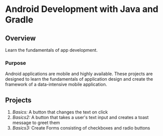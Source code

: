 # Android Development with Java and Gradle
## Overview
Learn the fundamentals of app development.
### Purpose
Android applications are mobile and highly available.
These projects are designed to learn the fundamentals of application design and 
create the framework of a data-intensive mobile application.

## Projects
1) *Basics:* A button that changes the text on click
2) *Basics2:* A button that takes a user's text input and creates a toast message to greet them
3) *Basics3:* Create Forms consisting of checkboxes and radio buttons
